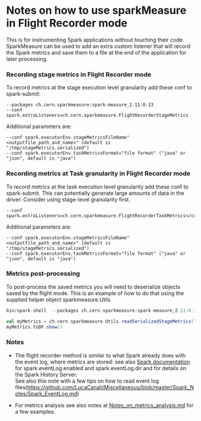 # Notes on how to use sparkMeasure in Flight Recorder mode

This is for instrumenting Spark applications without touching their code. 
SparkMeasure can be used to add an extra custom listener that will 
record the Spark metrics and save them to a file at the end of the application for later processing.


### Recording stage metrics in Flight Recorder mode
To record metrics at the stage execution level granularity add these conf to spark-submit: 
   ```
   --packages ch.cern.sparkmeasure:spark-measure_2.11:0.13
   --conf spark.extraListeners=ch.cern.sparkmeasure.FlightRecorderStageMetrics
   ```
Additional parameters are:
   ```
   --conf spark.executorEnv.stageMetricsFileName"<outputfile_path_and_name>" (default is "/tmp/stageMetrics.serialized")
   --conf spark.executorEnv.taskMetricsFormat="file format" ("java" or "json", default is "java")
   ```

### Recording metrics at Task granularity in Flight Recorder mode
To record metrics at the task execution level granularity add these conf to spark-submit.
This can potentially generate large amounts of data in the driver. 
Consider using stage-level granularity first.

   ```
   --conf spark.extraListeners=ch.cern.sparkmeasure.FlightRecorderTaskMetrics</code>
   ```
Additional parameters are:
   ```
   --conf spark.executorEnv.stageMetricsFileName"<outputfile_path_and_name>" (default is "/tmp/stageMetrics.serialized")
   --conf spark.executorEnv.taskMetricsFormat="file format" ("java" or "json", default is "java")
   ```

### Metrics post-processing

To post-process the saved metrics you will need to deserialize objects saved by the flight mode. 
This is an example of how to do that using the supplied helper object sparkmeasure.Utils

```scala
bin/spark-shell  --packages ch.cern.sparkmeasure:spark-measure_2.11:0.13

val myMetrics = ch.cern.sparkmeasure.Utils.readSerializedStageMetrics("/tmp/stageMetrics.serialized")
myMetrics.toDF.show()
```

### Notes

- The flight recorder method is similar to what Spark already does with the event log, where metrics are
stored: see also [Spark documentation](https://spark.apache.org/docs/latest/monitoring.html) for spark.eventLog.enabled and spark.eventLog.dir and for details on 
the Spark History Server.  
See also this note with a few tips on how to read event log files(https://github.com/LucaCanali/Miscellaneous/blob/master/Spark_Notes/Spark_EventLog.md)  

- For metrics analysis see also notes at  [Notes_on_metrics_analysis.md](Notes_on_metrics_analysis.md) for a few examples.
